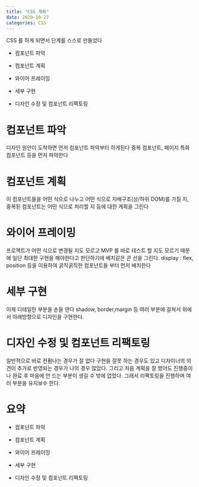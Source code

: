 ```yaml
---
title: "CSS 계획"
date: 2020-10-27
categories: CSS
---
```


CSS 를 하게 되면서 단계를 스스로 만들었다

- 컴포넌트 파악

- 컴포넌트 계획

- 와이어 프레이밍

- 세부 구현

- 디자인 수정 및 컴포넌트 리팩토링

# 컴포넌트 파악

디자인 원안이 도착하면 먼저 컴포넌트 파악부터 하게된다
중복 컴포넌트, 페이지 특화 컴포넌트 등을 먼저 파악한다

# 컴포넌트 계획

이 컴포넌트들을 어떤 식으로 나누고 어떤 식으로 지배구조(상/하위 DOM)를 가질 지, 중복된 컴포넌트는 어떤 식으로 처리할 지 등에 대한 계획을 그린다

# 와이어 프레이밍

프로젝트가 어떤 식으로 변경될 지도 모르고 MVP 를 바로 테스트 할 지도 모르기 때문에 일단 최대한 구현을 해야한다고 판단하기에 배치같은 큰 선을 그린다.
display : flex, position 등을 이용하여 굵직굵직한 컴포넌트들 부터 먼저 배치한다

# 세부 구현

이제 디테일한 부분을 손을 댄다
shadow, border,margin 등 여러 부분에 걸쳐서 위에서 아래방향으로 디자인을 구현한다.

# 디자인 수정 및 컴포넌트 리팩토링

일반적으로 바로 컨펌나는 경우가 잘 없다
구현을 잘못 하는 경우도 있고 디자이너의 의견이 추가로 반영되는 경우가 나의 경우 많았다.
그리고 처음 계획을 잘 짰어도 진행중이나 완료 후 마음에 안 드는 부분이 생길 수 밖에 없었다.
그래서 리팩토링을 진행하며 여러 부분을 유지보수 한다.

# 요약

- 컴포넌트 파악

- 컴포넌트 계획

- 와이어 프레이밍

- 세부 구현

- 디자인 수정 및 컴포넌트 리팩토링
